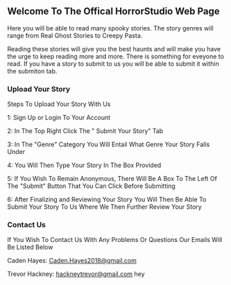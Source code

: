 ## Welcome To The Offical HorrorStudio Web Page

Here you will be able to read many spooky stories. The story genres will range from Real Ghost Stories to Creepy Pasta.

Reading these stories will give you the best haunts and will make you have the urge to keep reading more and more. There is something for eveyone to read.  If you have a story to submit to us you will be able to submit it within the submiton tab.

### Upload Your Story

Steps To Upload Your Story With Us

1: Sign Up or Login To Your Account

2: In The Top Right Click The " Submit Your Story" Tab

3: In The "Genre" Category You Will Entail What Genre Your Story Falls Under

4: You Will Then Type Your Story In The Box Provided

5: If You Wish To Remain Anonymous, There Will Be A Box To The Left Of The "Submit" Button That You Can Click Before Submitting

6: After Finalizing and Reviewing Your Story You Will Then Be Able To Submit Your Story To Us Where We Then Further Review Your Story




### Contact Us

If You Wish To Contact Us With Any Problems Or Questions Our Emails Will Be Listed Below

Caden Hayes: Caden.Hayes2018@gmail.com

Trevor Hackney: hackneytrevor@gmail.com hey

```

